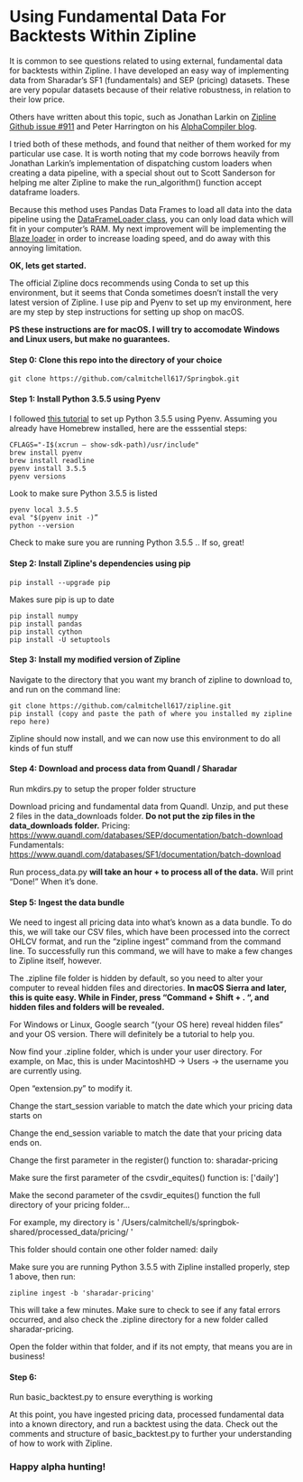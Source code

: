 # Using Fundamental Data For Backtests Within Zipline

It is common to see questions related to using external, fundamental data for backtests within Zipline.
I have developed an easy way of implementing data from Sharadar’s SF1 (fundamentals) and SEP (pricing) datasets.
These are very popular datasets because of their relative robustness, in relation to their low price.

Others have written about this topic, such as Jonathan Larkin on [Zipline Github issue #911](https://github.com/quantopian/zipline/issues/911)
and Peter Harrington on his [AlphaCompiler blog](http://alphacompiler.com/blog/6/).

I tried both of these methods, and found that neither of them worked for my particular use case.
It is worth noting that my code borrows heavily from Jonathan Larkin’s implementation of dispatching custom loaders when creating a data pipeline, with a special shout out to Scott Sanderson for helping me alter Zipline to make the run_algorithm() function accept dataframe loaders.

Because this method uses Pandas Data Frames to load all data into the data pipeline using the [DataFrameLoader class](https://github.com/quantopian/zipline/blob/master/zipline/pipeline/loaders/frame.py), you can only load data which will fit in your computer’s RAM. My next improvement will be implementing the [Blaze loader](https://github.com/quantopian/zipline/blob/master/zipline/pipeline/loaders/blaze/core.py) in order to increase loading speed, and do away with this annoying limitation.

**OK, lets get started.**

The official Zipline docs recommends using Conda to set up this environment, but it seems that Conda sometimes doesn’t install the very latest version of Zipline.
I use pip and Pyenv to set up my environment, here are my step by step instructions for setting up shop on macOS.

**PS these instructions are for macOS. I will try to accomodate Windows and Linux users, but make no guarantees.**

#### Step 0: Clone this repo into the directory of your choice
```
git clone https://github.com/calmitchell617/Springbok.git
```

#### Step 1: Install Python 3.5.5 using Pyenv

I followed [this tutorial](https://medium.com/@pimterry/setting-up-pyenv-on-os-x-with-homebrew-56c7541fd331) to set up Python 3.5.5 using Pyenv. Assuming you already have Homebrew installed, here are the esssential steps:

```
CFLAGS="-I$(xcrun — show-sdk-path)/usr/include"
brew install pyenv
brew install readline
pyenv install 3.5.5
pyenv versions
```
Look to make sure Python 3.5.5 is listed
```
pyenv local 3.5.5
eval "$(pyenv init -)”
python --version
```
Check to make sure you are running Python 3.5.5 .. If so, great!

#### Step 2: Install Zipline's dependencies using pip
```
pip install --upgrade pip
```
Makes sure pip is up to date
```
pip install numpy
pip install pandas
pip install cython
pip install -U setuptools
```

#### Step 3: Install my modified version of Zipline

Navigate to the directory that you want my branch of zipline to download to, and run on the command line:
```
git clone https://github.com/calmitchell617/zipline.git
pip install (copy and paste the path of where you installed my zipline repo here)
```
Zipline should now install, and we can now use this environment to do all kinds of fun stuff

#### Step 4: Download and process data from Quandl / Sharadar

Run mkdirs.py to setup the proper folder structure

Download pricing and fundamental data from Quandl. 
Unzip, and put these 2 files in the data_downloads folder. **Do not put the zip files in the data_downloads folder.**
Pricing:        https://www.quandl.com/databases/SEP/documentation/batch-download
Fundamentals:   https://www.quandl.com/databases/SF1/documentation/batch-download

Run process_data.py **will take an hour + to process all of the data.** Will print “Done!” When it’s done.

#### Step 5: Ingest the data bundle

We need to ingest all pricing data into what’s known as a data bundle.
To do this, we will take our CSV files, which have been processed into the correct OHLCV format, and run the “zipline ingest” command from the command line.
To successfully run this command, we will have to make a few changes to Zipline itself, however.

The .zipline file folder is hidden by default, so you need to alter your computer to reveal hidden files and directories.
**In macOS Sierra and later, this is quite easy. While in Finder, press “Command + Shift + . “, and hidden files and folders will be revealed.**

For Windows or Linux, Google search “(your OS here) reveal hidden files” and your OS version. There will definitely be a tutorial to help you.

Now find your .zipline folder, which is under your user directory.
For example, on Mac, this is under MacintoshHD -> Users -> the username you are currently using.

Open “extension.py” to modify it.

Change the start_session variable to match the date which your pricing data starts on

Change the end_session variable to match the date that your pricing data ends on.

Change the first parameter in the register() function to: sharadar-pricing

Make sure the first parameter of the csvdir_equites() function is: ['daily']

Make the second parameter of the csvdir_equites() function the full directory of your pricing folder...

For example, my directory is ' /Users/calmitchell/s/springbok-shared/processed_data/pricing/ '

This folder should contain one other folder named: daily

Make sure you are running Python 3.5.5 with Zipline installed properly, step 1 above, then run:
```
zipline ingest -b 'sharadar-pricing'
```
This will take a few minutes. Make sure to check to see if any fatal errors occurred, and 
also check the .zipline directory for a new folder called sharadar-pricing.

Open the folder within that folder, and if its not empty, that means you are in business!

#### Step 6:

Run basic_backtest.py to ensure everything is working

At this point, you have ingested pricing data, processed fundamental data into a known directory, and run a backtest using the data.
Check out the comments and structure of basic_backtest.py to further your understanding of how to work with Zipline.

### Happy alpha hunting! 